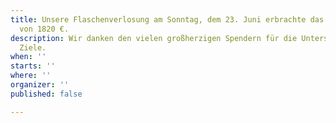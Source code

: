 ```yaml
---
title: Unsere Flaschenverlosung am Sonntag, dem 23. Juni erbrachte das stolze Ergebnis
  von 1820 €.
description: Wir danken den vielen großherzigen Spendern für die Unterstützung unserer
  Ziele.
when: ''
starts: ''
where: ''
organizer: ''
published: false

---
```

